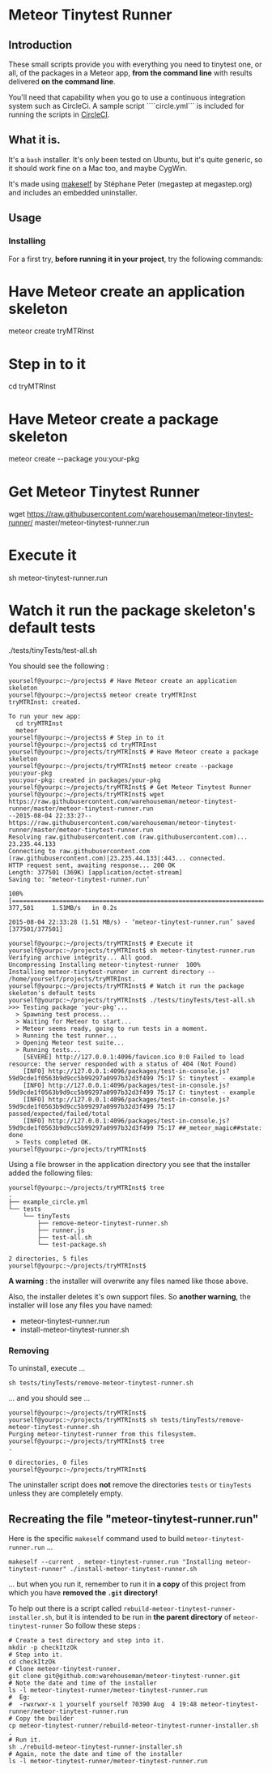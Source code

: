 # Meteor Tinytest Runner

## Introduction
These small scripts provide you with everything you need to tinytest one, or all, of the packages in a Meteor app, **from the command line** with results delivered **on the command line**.

You'll need that capability when you go to use a continuous integration system such as CircleCi.  A sample script ````circle.yml``` is included for running the scripts in [CircleCI](https://circleci.com/about).

## What it is.
It's a ```bash``` installer.  It's only been tested on Ubuntu, but it's quite generic, so it should work fine on a Mac too, and maybe CygWin.

It's made using [makeself](http://stephanepeter.com/makeself/) by Stéphane Peter (megastep at megastep.org) and includes an embedded uninstaller.

## Usage
### Installing
For a first try, **before running it in your project**, try the following commands:

# Have Meteor create an application skeleton
meteor create tryMTRInst
# Step in to it
cd tryMTRInst
# Have Meteor create a package skeleton
meteor create --package you:your-pkg
# Get Meteor Tinytest Runner
wget https://raw.githubusercontent.com/warehouseman/meteor-tinytest-runner/
master/meteor-tinytest-runner.run
# Execute it
sh meteor-tinytest-runner.run
# Watch it run the package skeleton's default tests
./tests/tinyTests/test-all.sh

You should see the following :

    yourself@yourpc:~/projects$ # Have Meteor create an application skeleton
    yourself@yourpc:~/projects$ meteor create tryMTRInst
    tryMTRInst: created.
    
    To run your new app:
      cd tryMTRInst
      meteor
    yourself@yourpc:~/projects$ # Step in to it
    yourself@yourpc:~/projects$ cd tryMTRInst
    yourself@yourpc:~/projects/tryMTRInst$ # Have Meteor create a package skeleton
    yourself@yourpc:~/projects/tryMTRInst$ meteor create --package you:your-pkg
    you:your-pkg: created in packages/your-pkg
    yourself@yourpc:~/projects/tryMTRInst$ # Get Meteor Tinytest Runner
    yourself@yourpc:~/projects/tryMTRInst$ wget https://raw.githubusercontent.com/warehouseman/meteor-tinytest-runner/master/meteor-tinytest-runner.run
    --2015-08-04 22:33:27--  https://raw.githubusercontent.com/warehouseman/meteor-tinytest-runner/master/meteor-tinytest-runner.run
    Resolving raw.githubusercontent.com (raw.githubusercontent.com)... 23.235.44.133
    Connecting to raw.githubusercontent.com (raw.githubusercontent.com)|23.235.44.133|:443... connected.
    HTTP request sent, awaiting response... 200 OK
    Length: 377501 (369K) [application/octet-stream]
    Saving to: ‘meteor-tinytest-runner.run’
    
    100%[==================================================================================================================================>] 377,501     1.51MB/s   in 0.2s
    
    2015-08-04 22:33:28 (1.51 MB/s) - ‘meteor-tinytest-runner.run’ saved [377501/377501]
    
    yourself@yourpc:~/projects/tryMTRInst$ # Execute it
    yourself@yourpc:~/projects/tryMTRInst$ sh meteor-tinytest-runner.run
    Verifying archive integrity... All good.
    Uncompressing Installing meteor-tinytest-runner  100%
    Installing meteor-tinytest-runner in current directory -- /home/yourself/projects/tryMTRInst.
    yourself@yourpc:~/projects/tryMTRInst$ # Watch it run the package skeleton's default tests
    yourself@yourpc:~/projects/tryMTRInst$ ./tests/tinyTests/test-all.sh
    >>> Testing package 'your-pkg'...
      > Spawning test process...
      > Waiting for Meteor to start...
      > Meteor seems ready, going to run tests in a moment.
      > Running the test runner...
      > Opening Meteor test suite...
      > Running tests...
        [SEVERE] http://127.0.0.1:4096/favicon.ico 0:0 Failed to load resource: the server responded with a status of 404 (Not Found)
        [INFO] http://127.0.0.1:4096/packages/test-in-console.js?59d9cde1f0563b9d9cc5b99297a0997b32d3f499 75:17 S: tinytest - example
        [INFO] http://127.0.0.1:4096/packages/test-in-console.js?59d9cde1f0563b9d9cc5b99297a0997b32d3f499 75:17 C: tinytest - example
        [INFO] http://127.0.0.1:4096/packages/test-in-console.js?59d9cde1f0563b9d9cc5b99297a0997b32d3f499 75:17 passed/expected/failed/total
        [INFO] http://127.0.0.1:4096/packages/test-in-console.js?59d9cde1f0563b9d9cc5b99297a0997b32d3f499 75:17 ##_meteor_magic##state: done
      > Tests completed OK.
    yourself@yourpc:~/projects/tryMTRInst$


Using a file browser in the application directory you see that the installer added the following files:

    yourself@yourpc:~/projects/tryMTRInst$ tree
    .
    ├── example_circle.yml
    └── tests
        └── tinyTests
            ├── remove-meteor-tinytest-runner.sh
            ├── runner.js
            ├── test-all.sh
            └── test-package.sh

    2 directories, 5 files
    yourself@yourpc:~/projects/tryMTRInst$

**A warning** : the installer will overwrite any files named like those above.

Also, the installer deletes it's own support files.  So **another warning**, the installer will lose any files you have named:

- meteor-tinytest-runner.run
- install-meteor-tinytest-runner.sh


### Removing
To uninstall, execute ...

    sh tests/tinyTests/remove-meteor-tinytest-runner.sh

... and you should see ...

    yourself@yourpc:~/projects/tryMTRInst$
    yourself@yourpc:~/projects/tryMTRInst$ sh tests/tinyTests/remove-meteor-tinytest-runner.sh
    Purging meteor-tinytest-runner from this filesystem.
    yourself@yourpc:~/projects/tryMTRInst$ tree
    .
    
    0 directories, 0 files
    yourself@yourpc:~/projects/tryMTRInst$

The uninstaller script does **not** remove the directories ```tests``` or ```tinyTests``` unless they are completely empty.

## Recreating the file "meteor-tinytest-runner.run"
Here is the specific ```makeself``` command used to build ```meteor-tinytest-runner.run```  ...

    makeself --current . meteor-tinytest-runner.run "Installing meteor-tinytest-runner" ./install-meteor-tinytest-runner.sh

... but when you run it, remember to run it in **a copy** of this project from which you have **removed the ```.git``` directory!**

To help out there is a script called ```rebuild-meteor-tinytest-runner-installer.sh```, but it is intended to be run in **the parent directory** of ```meteor-tinytest-runner``` So follow these steps :

    # Create a test directory and step into it.
    mkdir -p checkItzOk
    # Step into it.
    cd checkItzOk
    # Clone meteor-tinytest-runner.
    git clone git@github.com:warehouseman/meteor-tinytest-runner.git
    # Note the date and time of the installer
    ls -l meteor-tinytest-runner/meteor-tinytest-runner.run
    #  Eg:
    #  -rwxrwxr-x 1 yourself yourself 70390 Aug  4 19:48 meteor-tinytest-runner/meteor-tinytest-runner.run
    # Copy the builder
    cp meteor-tinytest-runner/rebuild-meteor-tinytest-runner-installer.sh .
    # Run it.
    sh ./rebuild-meteor-tinytest-runner-installer.sh
    # Again, note the date and time of the installer
    ls -l meteor-tinytest-runner/meteor-tinytest-runner.run
